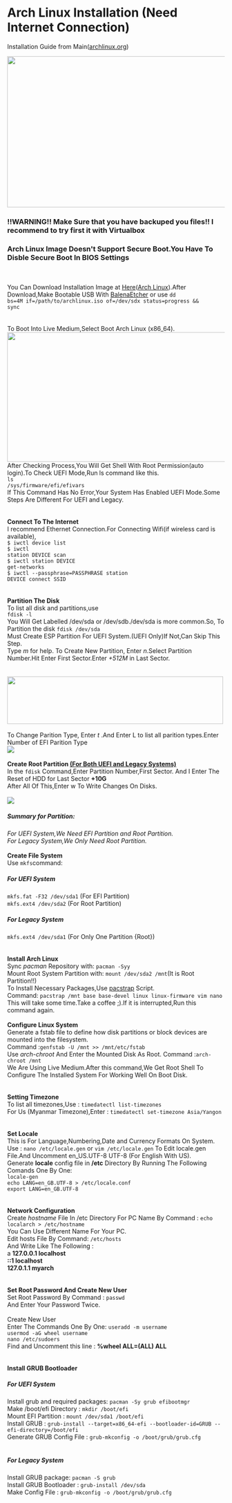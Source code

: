 <h1>Arch Linux Installation (Need Internet Connection)</h1>
<p>Installation Guide from Main(<a href="https://wiki.archlinux.org/index.php/installation_guide">archlinux.org</a>)</p>

<img src="https://user-images.githubusercontent.com/66734606/111743490-2cafa280-88b8-11eb-8582-a369ca47909c.png" width="700px" height="350px">

<b><h3>!!WARNING!! Make Sure that you have backuped you files!! I recommend to try first it with Virtualbox</h3></b>
<b><h3>Arch Linux Image Doesn't Support Secure Boot.You Have To Disble Secure Boot In BIOS Settings</h3></b>
<br><br>
You Can Download Installation Image at <a href="https://archlinux.org/download/">Here</a>(<a href="https://archlinux.org/download/">Arch Linux</a>).After Download,Make Bootable USB With <a href="https://www.balena.io/etcher/">BalenaEtcher</a> or use <code>dd bs=4M if=/path/to/archlinux.iso of=/dev/sdx status=progress && sync</code>
<br><br><br>
To Boot Into Live Medium,Select Boot Arch Linux (x86_64).<br>
<img src="https://user-images.githubusercontent.com/66734606/111743715-81531d80-88b8-11eb-8c42-f4cdcd67cd13.jpg" width="600px" height="300px">
<br>
After Checking Process,You Will Get Shell With Root Permission(auto login).To Check UEFI Mode,Run ls command like this.<br>
<code>ls /sys/firmware/efi/efivars</code><br>
If This Command Has No Error,Your System Has Enabled UEFI Mode.Some Steps Are Different For UEFI and Legacy.<br>
<br><br>
<b>Connect To The Internet</b><br>
I recommend Ethernet Connection.For Connecting Wifi(if wireless card is available),<br>
<code>$ iwctl device list</code><br>
<code>$ iwctl station DEVICE scan</code><br>
<code>$ iwctl station DEVICE get-networks</code><br>
<code>$ iwctl --passphrase=PASSPHRASE station DEVICE connect SSID</code><br>
<br><br>
<b>Partition The Disk</b><br>
To list all disk and partitions,use <br>
<code>fdisk -l</code><br>
You Will Get Labelled /dev/sda or /dev/sdb./dev/sda is more common.So, To Partition the disk
<code>fdisk /dev/sda</code><br>
Must Create ESP Partition For UEFI System.(UEFI Only)If Not,Can Skip This Step.<br>
Type <i>m</i> for help.
To Create New Partition, Enter <i>n</i>.Select Partition Number.Hit Enter First Sector.Enter <i>+512M</i> in Last Sector.<br>
<br><br>
<img src="https://user-images.githubusercontent.com/66734606/111743780-9465ed80-88b8-11eb-9510-70c7cfe14f68.png" width="500px" height="110px">
<br><br>
To Change Parition Type, Enter <i>t</i> .And Enter L to list all parition types.Enter Number of EFI Parition Type<br>
<img src="https://user-images.githubusercontent.com/66734606/111743824-a34ca000-88b8-11eb-8125-43ffeb3a851f.jpg">
<br><br>
<b>Create Root Partition <u>(For Both UEFI and Legacy Systems)</u></b><br>
In the <code>fdisk</code> Command,Enter Partition Number,First Sector.
And I Enter The Reset of HDD for Last Sector <b>+10G</b><br>
After All Of This,Enter w To Write Changes On Disks.
<br><br>
<img src="https://user-images.githubusercontent.com/66734606/111743859-b0698f00-88b8-11eb-9d8e-bcdb9227475c.jpg">
<br>
<i><h5>Summary for Partition:</h5>For UEFI System,We Need EFI Partition and Root Partition.<br>For Legacy System,We Only Need Root Partition.</i>
<br><br>
<b>Create File System</b><br>
Use <code>mkfs</code>command:<br>
<h5>For UEFI System</h5>
<code>mkfs.fat -F32 /dev/sda1</code> (For EFI Partition)<br>
<code>mkfs.ext4 /dev/sda2</code> (For Root Partition)
<br>
<h5>For Legacy System</h5>
<code>mkfs.ext4 /dev/sda1</code> (For Only One Partition {Root})<br>
<br><br>
<b>Install Arch Linux</b><br>
Sync <i>pacman</i> Repository with:
<code>pacman -Syy</code><br>
Mount Root System Partition with:
<code>mount /dev/sda2 /mnt</code>(It is Root Partition!!)<br>
To Install Necessary Packages,Use <a href="https://git.archlinux.org/arch-install-scripts.git/tree/pacstrap.in">pacstrap</a> Script.<br>
Command:
<code>pacstrap /mnt base base-devel linux linux-firmware vim nano</code><br>
This will take some time.Take a coffee ;).If it is interrupted,Run this command again.<br>
<br>
<b>Configure Linux System</b><br>
Generate a fstab file to define how disk partitions or block devices are mounted into the filesystem.<br>
Command :<code>genfstab -U /mnt >> /mnt/etc/fstab</code><br>
Use <i>arch-chroot</i> And Enter the Mounted Disk As Root.
Command :<code>arch-chroot /mnt</code><br>
We Are Using Live Medium.After this command,We Get Root Shell To Configure The Installed System For Working Well On Boot Disk.<br>
<br><br>
<b>Setting Timezone</b><br>
To list all timezones,Use : <code>timedatectl list-timezones</code>
<br>
For Us (Myanmar Timezone),Enter : <code>timedatectl set-timezone Asia/Yangon</code><br>
<br><br>
<b>Set Locale</b><br>
This is For Language,Numbering,Date and Currency Formats On System.<br>
Use : <code>nano /etc/locale.gen</code> or <code>vim /etc/locale.gen</code> To Edit locale.gen File.And Uncomment en_US.UTF-8 UTF-8 (For English With US).<br>
Generate <b>locale</b> config file in <b>/etc</b> Directory By Running The Following Comands One By One:<br>
<code>locale-gen</code><br>
<code>echo LANG=en_GB.UTF-8 > /etc/locale.conf</code><br>
<code>export LANG=en_GB.UTF-8</code><br>
<br><br>
<b>Network Configuration</b><br>
Create <i>hostname</i> File In /etc Directory For PC Name By Command : <code>echo localarch > /etc/hostname</code><br>
You Can Use Different Name For Your PC.<br>
Edit hosts File By Command: <code>/etc/hosts</code><br>
And Write Like The Following :<br>a
<b>127.0.0.1	localhost<br>
::1		localhost<br>
127.0.1.1	myarch</b><br>
<br><br>
<b>Set Root Password And Create New User</b><br>
Set Root Password By Command : <code>passwd</code><br> And Enter Your Password Twice.<br>
<br>
Create New User<br>
Enter The Commands One By One:
<code>useradd -m username</code><br>
<code>usermod -aG wheel username</code><br>
<code>nano /etc/sudoers</code><br>
Find and Uncomment this line : <b>%wheel ALL=(ALL) ALL</b><br><br>
<br>
<b>Install GRUB Bootloader</b>
<h5>For UEFI System</h5>
Install grub and required packages:
<code>pacman -Sy grub efibootmgr</code><br>
Make /boot/efi Directory :
<code>mkdir /boot/efi</code><br>
Mount EFI Partition :
<code>mount /dev/sda1 /boot/efi</code><br>
Install GRUB :
<code>grub-install --target=x86_64-efi --bootloader-id=GRUB --efi-directory=/boot/efi</code><br>
Generate GRUB Config File :
<code>grub-mkconfig -o /boot/grub/grub.cfg</code>
<br><br>
<h5>For Legacy System</h5>
Install GRUB package:
<code>pacman -S grub</code><br>
Install GRUB Bootloader :
<code>grub-install /dev/sda</code><br>
Make Config File :
<code>grub-mkconfig -o /boot/grub/grub.cfg</code><br>
